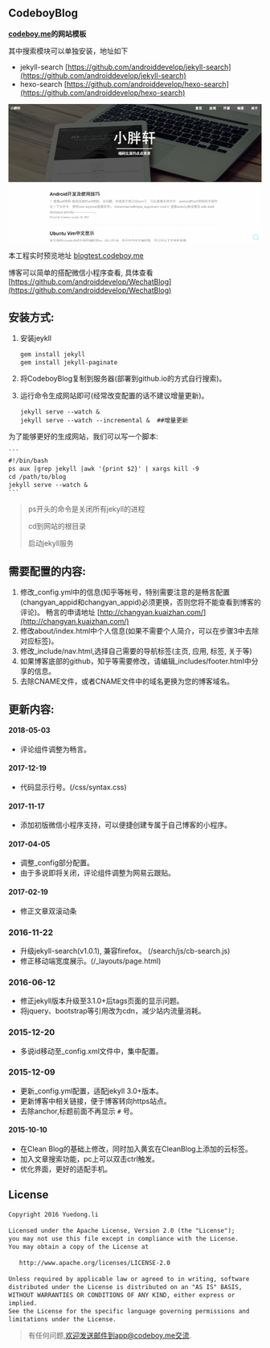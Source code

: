 CodeboyBlog
---

**[codeboy.me](https://www.codeboy.me)的网站模板**

其中搜索模块可以单独安装，地址如下

- jekyll-search [https://github.com/androiddevelop/jekyll-search](https://github.com/androiddevelop/jekyll-search)
- hexo-search [https://github.com/androiddevelop/hexo-search](https://github.com/androiddevelop/hexo-search)

![网站截图](codeboy.me.png)

本工程实时预览地址 [blogtest.codeboy.me](http://blogtest.codeboy.me)

博客可以简单的搭配微信小程序查看, 具体查看 [https://github.com/androiddevelop/WechatBlog](https://github.com/androiddevelop/WechatBlog)

## 安装方式:

1. 安装jeykll

	```
	gem install jekyll
	gem install jekyll-paginate
	```
2. 将CodeboyBlog复制到服务器(部署到github.io的方式自行搜索)。
3. 运行命令生成网站即可(经常改变配置的话不建议增量更新)。

    ```
    jekyll serve --watch &
    jekyll serve --watch --incremental &  ##增量更新
	```
为了能够更好的生成网站，我们可以写一个脚本:

	```
    #!/bin/bash
    ps aux |grep jekyll |awk '{print $2}' | xargs kill -9
    cd /path/to/blog
    jekyll serve --watch &
    ```

> ps开头的命令是关闭所有jekyll的进程
>
> cd到网站的根目录
>
> 启动jekyll服务

## 需要配置的内容:

1. 修改_config.yml中的信息(知乎等帐号，特别需要注意的是畅言配置(changyan_appid和changyan_appid)必须更换，否则您将不能查看到博客的评论)。 畅言的申请地址 [http://changyan.kuaizhan.com/](http://changyan.kuaizhan.com/)
2. 修改about/index.html中个人信息(如果不需要个人简介，可以在步骤3中去除对应标签)。
3. 修改_include/nav.html,选择自己需要的导航标签(主页, 应用, 标签, 关于等)
4. 如果博客底部的github，知乎等需要修改，请编辑_includes/footer.html中分享的信息。
5. 去除CNAME文件，或者CNAME文件中的域名更换为您的博客域名。

## 更新内容:

#### 2018-05-03

- 评论组件调整为畅言。

#### 2017-12-19

- 代码显示行号。(/css/syntax.css)

#### 2017-11-17

- 添加初版微信小程序支持，可以便捷创建专属于自己博客的小程序。

#### 2017-04-05

- 调整_config部分配置。
- 由于多说即将关闭，评论组件调整为网易云跟贴。

#### 2017-02-19

- 修正文章双滚动条

### 2016-11-22

- 升级jekyll-search(v1.0.1), 兼容firefox。 (/search/js/cb-search.js)
- 修正移动端宽度展示。(/_layouts/page.html)

### 2016-06-12

- 修正jekyll版本升级至3.1.0+后tags页面的显示问题。
- 将jquery、bootstrap等引用改为cdn，减少站内流量消耗。

### 2015-12-20

- 多说id移动至_config.xml文件中，集中配置。

### 2015-12-09

- 更新_config.yml配置，适配jekyll 3.0+版本。
- 更新博客中相关链接，便于博客转向https站点。
- 去除anchor,标题前面不再显示 `#` 号。

#### 2015-10-10

- 在Clean Blog的基础上修改，同时加入黄玄在CleanBlog上添加的云标签。
- 加入文章搜索功能，pc上可以双击ctrl触发。
- 优化界面，更好的适配手机。


## License

```
Copyright 2016 Yuedong.li

Licensed under the Apache License, Version 2.0 (the "License");
you may not use this file except in compliance with the License.
You may obtain a copy of the License at

   http://www.apache.org/licenses/LICENSE-2.0

Unless required by applicable law or agreed to in writing, software
distributed under the License is distributed on an "AS IS" BASIS,
WITHOUT WARRANTIES OR CONDITIONS OF ANY KIND, either express or implied.
See the License for the specific language governing permissions and
limitations under the License.
```

> 有任何问题,欢迎发送邮件到app@codeboy.me交流.
